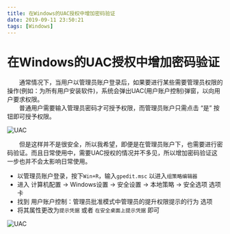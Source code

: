 ```yaml
---
title: 在Windows的UAC授权中增加密码验证
date: 2019-09-11 23:50:21
tags: [Windows]
---
```


# 在Windows的UAC授权中增加密码验证

　　通常情况下，当用户以管理员账户登录后，如果要进行某些需要管理员权限的操作(例如：为所有用户安装软件)，系统会弹出UAC(用户账户控制)弹窗，以向用户要求权限。  
　　普通用户需要输入管理员密码才可授予权限，而管理员账户只需点击 “是” 按钮即可授予权限。

![UAC](https://s2.ax1x.com/2019/09/12/nwbvee.jpg)

　　但是这样并不是很安全，所以我希望，即便是在管理员账户下，也需要进行密码验证。而且日常使用中，需要UAC授权的情况并不多见，所以增加密码验证这一步也并不会太影响日常使用。

- 以管理员账户登录，按下`Win+R`，输入`gpedit.msc` 以进入`组策略编辑器`
- 进入 计算机配置 -> Windows设置 -> 安全设置 -> 本地策略 -> 安全选项 选项卡
- 找到 用户账户控制：管理员批准模式中管理员的提升权限提示的行为 选项
- 将其属性更改为`提示凭据` 或者 `在安全桌面上提示凭据` 即可

![UAC](https://s2.ax1x.com/2019/09/12/nwbxdH.jpg)
